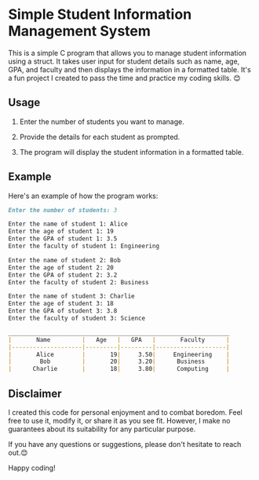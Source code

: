 # Simple Student Information Management System

This is a simple C program that allows you to manage student information using a struct. It takes user input for student details such as name, age, GPA, and faculty and then displays the information in a formatted table.
It's a fun project I created to pass the time and practice my coding skills. 😊

## Usage

1. Enter the number of students you want to manage.

2. Provide the details for each student as prompted.

3. The program will display the student information in a formatted table.

## Example

Here's an example of how the program works:
```markdown
Enter the number of students: 3

Enter the name of student 1: Alice
Enter the age of student 1: 19
Enter the GPA of student 1: 3.5
Enter the faculty of student 1: Engineering

Enter the name of student 2: Bob
Enter the age of student 2: 20
Enter the GPA of student 2: 3.2
Enter the faculty of student 2: Business

Enter the name of student 3: Charlie
Enter the age of student 3: 18
Enter the GPA of student 3: 3.8
Enter the faculty of student 3: Science

_______________________________________________________________
|       Name         |   Age   |   GPA   |       Faculty      |
|--------------------|---------|---------|--------------------|
|       Alice        |       19|     3.50|     Engineering    |
|        Bob         |       20|     3.20|      Business      |
|      Charlie       |       18|     3.80|      Computing     |

```

## Disclaimer
I created this code for personal enjoyment and to combat boredom. Feel free to use it, modify it, or share it as you see fit. However, I make no guarantees about its suitability for any particular purpose.

If you have any questions or suggestions, please don't hesitate to reach out.😊

Happy coding!
